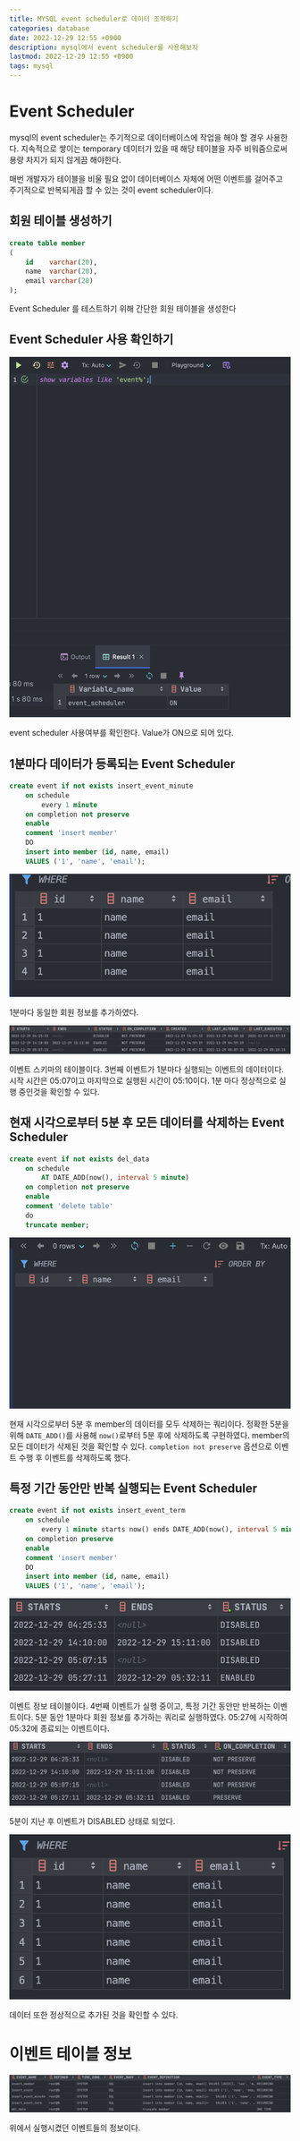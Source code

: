 ```yaml
---
title: MYSQL event scheduler로 데이터 조작하기
categories: database
date: 2022-12-29 12:55 +0900
description: mysql에서 event scheduler를 사용해보자
lastmod: 2022-12-29 12:55 +0900
tags: mysql
---
```


# Event Scheduler

mysql의 event scheduler는 주기적으로 데이터베이스에 작업을 해야 할 경우 사용한다. 지속적으로 쌓이는 temporary 데이터가 있을 때 해당 테이블을 자주 비워줌으로써 용량 차지가 되지 않게끔 해야한다.

매번 개발자가 테이블을 비울 필요 없이 데이터베이스 자체에 어떤 이벤트를 걸어주고 주기적으로 반복되게끔 할 수 있는 것이 event scheduler이다.

## 회원 테이블 생성하기

```sql
create table member
(
    id    varchar(20),
    name  varchar(20),
    email varchar(20)
);
```

Event Scheduler 를 테스트하기 위해 간단한 회원 테이블을 생성한다

## Event Scheduler 사용 확인하기

![스크린샷 2022-12-29 오후 1.10.36.png](/images/posting/database/event_scheduler/pic1.png)

event scheduler 사용여부를 확인한다. Value가 ON으로 되어 있다.

## 1분마다 데이터가 등록되는 Event Scheduler

```sql
create event if not exists insert_event_minute
    on schedule
        every 1 minute
    on completion not preserve
    enable
    comment 'insert member'
    DO
    insert into member (id, name, email)
    VALUES ('1', 'name', 'email');
```

![스크린샷 2022-12-29 오후 2.10.31.png](/images/posting/database/event_scheduler/pic2.png)

1분마다 동일한 회원 정보를 추가하였다.

![스크린샷 2022-12-29 오후 2.11.29.png](/images/posting/database/event_scheduler/pic3.png)

이벤트 스키마의 테이블이다. 3번째 이벤트가 1분마다 실행되는 이벤트의 데이터이다. 시작 시간은 05:07이고 마지막으로 실행된 시간이 05:10이다. 1분 마다 정상적으로 실행 중인것을 확인할 수 있다.

## 현재 시각으로부터 5분 후 모든 데이터를 삭제하는 Event Scheduler

```sql
create event if not exists del_data
    on schedule
        AT DATE_ADD(now(), interval 5 minute)
    on completion not preserve
    enable
    comment 'delete table'
    do
    truncate member;
```

![스크린샷 2022-12-29 오후 2.21.52.png](/images/posting/database/event_scheduler/pic4.png)

현재 시각으로부터 5분 후 member의 데이터를 모두 삭제하는 쿼리이다. 정확한 5분을 위해 `DATE_ADD()`를 사용해 `now()`로부터 5분 후에 삭제하도록 구현하였다. member의 모든 데이터가 삭제된 것을 확인할 수 있다. `completion not preserve` 옵션으로 이벤트 수행 후 이벤트를 삭제하도록 했다.

## 특정 기간 동안만 반복 실행되는 Event Scheduler

```sql
create event if not exists insert_event_term
    on schedule
        every 1 minute starts now() ends DATE_ADD(now(), interval 5 minute)
    on completion preserve
    enable
    comment 'insert member'
    DO
    insert into member (id, name, email)
    VALUES ('1', 'name', 'email');
```

![스크린샷 2022-12-29 오후 2.28.52.png](/images/posting/database/event_scheduler/pic5.png)

이벤트 정보 테이블이다. 4번째 이벤트가 실행 중이고, 특정 기간 동안만 반복하는 이벤트이다. 5분 동안 1분마다 회원 정보를 추가하는 쿼리로 실행하였다. 05:27에 시작하여 05:32에 종료되는 이벤트이다.

![스크린샷 2022-12-29 오후 2.32.53.png](/images/posting/database/event_scheduler/pic6.png)

5분이 지난 후 이벤트가 DISABLED 상태로 되었다.

![스크린샷 2022-12-29 오후 2.33.26.png](/images/posting/database/event_scheduler/pic7.png)

데이터 또한 정상적으로 추가된 것을 확인할 수 있다.

# 이벤트 테이블 정보

![스크린샷 2022-12-29 오후 2.36.45.png](/images/posting/database/event_scheduler/pic8.png)

위에서 실행시켰던 이벤트들의 정보이다.
